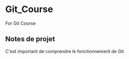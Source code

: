 # Git_Course
For Git Course

## Notes de projet
C'est important de comprendre le fonctionnement de Git
